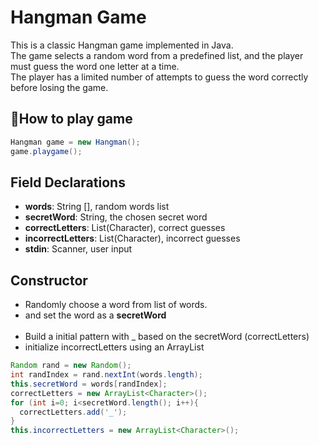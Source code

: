 # Hangman Game
This is a classic Hangman game implemented in Java. <br>
The game selects a random word from a predefined list, and the player must guess the word one letter at a time. <br>
The player has a limited number of attempts to guess the word correctly before losing the game.

<h2> 👾How to play game</h2>

```java
Hangman game = new Hangman();
game.playgame();
```

<h2> Field Declarations</h2>
<ul>
  <li> <b> words</b>: String [], random words list</li>
  <li> <b>secretWord</b>: String, the chosen secret word</li>
  <li> <b>correctLetters</b>: List(Character), correct guesses</li>
  <li><b>incorrectLetters</b>: List(Character), incorrect guesses</li>
  <li><b>stdin</b>: Scanner, user input</li>
</ul>



<h2> Constructor </h2>
<ul>
  <li>Randomly choose a word from list of words.</li>
  <li>and set the word as a <b>secretWord</b></li>
  <br>
  <li>Build a initial pattern with _ based on the secretWord (correctLetters)</li>
  <li>initialize incorrectLetters using an ArrayList</li>
</ul>

```java
Random rand = new Random();
int randIndex = rand.nextInt(words.length);
this.secretWord = words[randIndex];
correctLetters = new ArrayList<Character>();
for (int i=0; i<secretWord.length(); i++){
  correctLetters.add('_');
}
this.incorrectLetters = new ArrayList<Character>();
```
